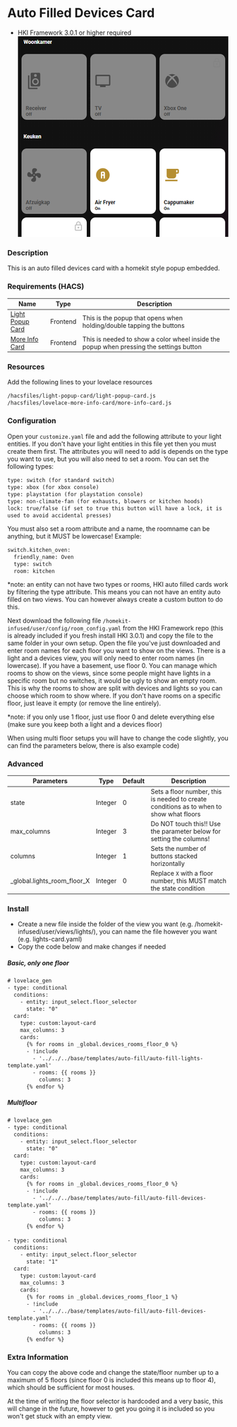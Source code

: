 # Auto Filled Devices Card
* HKI Framework 3.0.1 or higher required
![Homekit Infused](../images/auto-fill-devices-card.png)

### Description
This is an auto filled devices card with a homekit style popup embedded.

### Requirements (HACS)
| Name | Type  | Description |
|----------------------------------|-------------|---------------------------------------------------------------------------------------------------------------------------------------------------------------------------------------------------------|
| [Light Popup Card](https://github.com/DBuit/light-popup-card) | Frontend | This is the popup that opens when holding/double tapping the buttons |
| [More Info Card](https://github.com/thomasloven/lovelace-more-info-card) | Frontend | This is needed to show a color wheel inside the popup when pressing the settings button |

### Resources
Add the following lines to your lovelace resources 
```
/hacsfiles/light-popup-card/light-popup-card.js
/hacsfiles/lovelace-more-info-card/more-info-card.js
```

### Configuration
Open your `customize.yaml` file and add the following attribute to your light entities. If you don't have your light entities in this file yet then you must create them first. The attributes you will need to add is depends on the type you want to use, but you will also need to set a room. You can set the following types:
```
type: switch (for standard switch)
type: xbox (for xbox console)
type: playstation (for playstation console)
type: non-climate-fan (for exhausts, blowers or kitchen hoods)
lock: true/false (if set to true this button will have a lock, it is used to avoid accidental presses)
```

You must also set a room attribute and a name, the roomname can be anything, but it MUST be lowercase!
Example:
```
switch.kitchen_oven:
  friendly_name: Oven
  type: switch
  room: kitchen
```
*note: an entity can not have two types or rooms, HKI auto filled cards work by filtering the type attribute. This means you can not have an entity auto filled on two views. You can however always create a custom button to do this.

Next download the following file `/homekit-infused/user/config/room_config.yaml` from the HKI Framework repo (this is already included if you fresh install HKI 3.0.1) and copy the file to the same folder in your own setup.
Open the file you've just downloaded and enter room names for each floor you want to show on the views. There is a light and a devices view, you will only need to enter room names (in lowercase). If you have a basement, use floor 0. You can manage which rooms to show on the views, since some people might have lights in a specific room but no switches, it would be ugly to show an empty room. This is why the rooms to show are split with devices and lights so you can choose which room to show where. If you don't have rooms on a specific floor, just leave it empty (or remove the line entirely).

*note: if you only use 1 floor, just use floor 0 and delete everything else (make sure you keep both a light and a devices floor)

When using multi floor setups you will have to change the code slightly, you can find the parameters below, there is also example code)

### Advanced
| Parameters | Type | Default | Description |
|----------------------------------|-------------|----------------------------------|----------------------------------------------------------------------------------------------------------------------------------------------------------------------|
| state | Integer | 0 | Sets a floor number, this is needed to create conditions as to when to show what floors |
| max_columns | Integer | 3 | Do NOT touch this!! Use the parameter below for setting the columns! |
| columns | Integer | 1 | Sets the number of buttons stacked horizontally |
| _global.lights_room_floor_X | Integer | 0 | Replace `X` with a floor number, this MUST match the state condition |

### Install
- Create a new file inside the folder of the view you want (e.g. /homekit-infused/user/views/lights/), you can name the file however you want (e.g. lights-card.yaml)
- Copy the code below and make changes if needed

##### Basic, only one floor
```
# lovelace_gen
- type: conditional
  conditions:
    - entity: input_select.floor_selector
      state: "0"
  card:
    type: custom:layout-card
    max_columns: 3
    cards:
      {% for rooms in _global.devices_rooms_floor_0 %}
      - !include
        - '../../../base/templates/auto-fill/auto-fill-lights-template.yaml'
        - rooms: {{ rooms }}
          columns: 3
      {% endfor %}
```

##### Multifloor
```
# lovelace_gen
- type: conditional
  conditions:
    - entity: input_select.floor_selector
      state: "0"
  card:
    type: custom:layout-card
    max_columns: 3
    cards:
      {% for rooms in _global.devices_rooms_floor_0 %}
      - !include
        - '../../../base/templates/auto-fill/auto-fill-devices-template.yaml'
        - rooms: {{ rooms }}
          columns: 3
      {% endfor %}

- type: conditional
  conditions:
    - entity: input_select.floor_selector
      state: "1"
  card:
    type: custom:layout-card
    max_columns: 3
    cards:
      {% for rooms in _global.devices_rooms_floor_1 %}
      - !include
        - '../../../base/templates/auto-fill/auto-fill-devices-template.yaml'
        - rooms: {{ rooms }}
          columns: 3
      {% endfor %}
```

### Extra Information
You can copy the above code and change the state/floor number up to a maximum of 5 floors (since floor 0 is included this means up to floor 4), which should be sufficient for most houses.

At the time of writing the floor selector is hardcoded and a very basic, this will change in the future, however to get you going it is included so you won't get stuck with an empty view.

